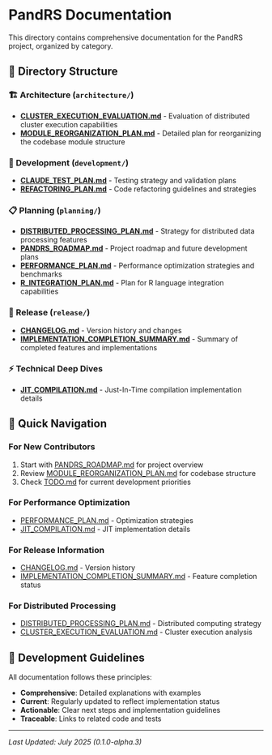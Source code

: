 # PandRS Documentation

This directory contains comprehensive documentation for the PandRS project, organized by category.

## 📁 Directory Structure

### 🏗️ Architecture (`architecture/`)
- **[CLUSTER_EXECUTION_EVALUATION.md](architecture/CLUSTER_EXECUTION_EVALUATION.md)** - Evaluation of distributed cluster execution capabilities
- **[MODULE_REORGANIZATION_PLAN.md](architecture/MODULE_REORGANIZATION_PLAN.md)** - Detailed plan for reorganizing the codebase module structure

### 🚀 Development (`development/`)
- **[CLAUDE_TEST_PLAN.md](development/CLAUDE_TEST_PLAN.md)** - Testing strategy and validation plans
- **[REFACTORING_PLAN.md](development/REFACTORING_PLAN.md)** - Code refactoring guidelines and strategies

### 📋 Planning (`planning/`)
- **[DISTRIBUTED_PROCESSING_PLAN.md](planning/DISTRIBUTED_PROCESSING_PLAN.md)** - Strategy for distributed data processing features
- **[PANDRS_ROADMAP.md](planning/PANDRS_ROADMAP.md)** - Project roadmap and future development plans
- **[PERFORMANCE_PLAN.md](planning/PERFORMANCE_PLAN.md)** - Performance optimization strategies and benchmarks
- **[R_INTEGRATION_PLAN.md](planning/R_INTEGRATION_PLAN.md)** - Plan for R language integration capabilities

### 🎯 Release (`release/`)
- **[CHANGELOG.md](release/CHANGELOG.md)** - Version history and changes
- **[IMPLEMENTATION_COMPLETION_SUMMARY.md](release/IMPLEMENTATION_COMPLETION_SUMMARY.md)** - Summary of completed features and implementations

### ⚡ Technical Deep Dives
- **[JIT_COMPILATION.md](JIT_COMPILATION.md)** - Just-In-Time compilation implementation details

## 📖 Quick Navigation

### For New Contributors
1. Start with [PANDRS_ROADMAP.md](planning/PANDRS_ROADMAP.md) for project overview
2. Review [MODULE_REORGANIZATION_PLAN.md](architecture/MODULE_REORGANIZATION_PLAN.md) for codebase structure
3. Check [TODO.md](development/TODO.md) for current development priorities

### For Performance Optimization
- [PERFORMANCE_PLAN.md](planning/PERFORMANCE_PLAN.md) - Optimization strategies
- [JIT_COMPILATION.md](JIT_COMPILATION.md) - JIT implementation details

### For Release Information
- [CHANGELOG.md](release/CHANGELOG.md) - Version history
- [IMPLEMENTATION_COMPLETION_SUMMARY.md](release/IMPLEMENTATION_COMPLETION_SUMMARY.md) - Feature completion status

### For Distributed Processing
- [DISTRIBUTED_PROCESSING_PLAN.md](planning/DISTRIBUTED_PROCESSING_PLAN.md) - Distributed computing strategy
- [CLUSTER_EXECUTION_EVALUATION.md](architecture/CLUSTER_EXECUTION_EVALUATION.md) - Cluster execution analysis

## 🔧 Development Guidelines

All documentation follows these principles:
- **Comprehensive**: Detailed explanations with examples
- **Current**: Regularly updated to reflect implementation status
- **Actionable**: Clear next steps and implementation guidelines
- **Traceable**: Links to related code and tests

---

*Last Updated: July 2025 (0.1.0-alpha.3)*